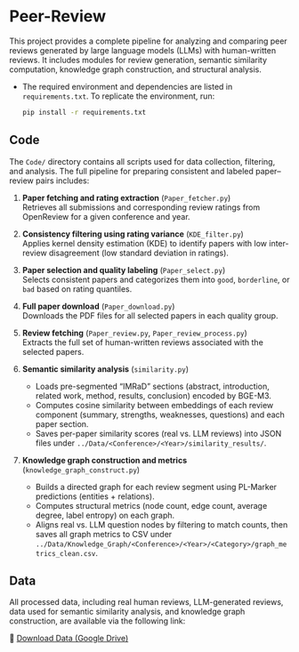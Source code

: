 # Peer-Review

This project provides a complete pipeline for analyzing and comparing peer reviews generated by large language models (LLMs) with human-written reviews. It includes modules for review generation, semantic similarity computation, knowledge graph construction, and structural analysis.

- The required environment and dependencies are listed in `requirements.txt`. To replicate the environment, run:
  ```bash
  pip install -r requirements.txt
  ```

## Code
The `Code/` directory contains all scripts used for data collection, filtering, and analysis. The full pipeline for preparing consistent and labeled paper–review pairs includes:

  1. **Paper fetching and rating extraction** (`Paper_fetcher.py`)  
     Retrieves all submissions and corresponding review ratings from OpenReview for a given conference and year.

  2. **Consistency filtering using rating variance** (`KDE_filter.py`)  
     Applies kernel density estimation (KDE) to identify papers with low inter-review disagreement (low standard deviation in ratings).

  3. **Paper selection and quality labeling** (`Paper_select.py`)  
     Selects consistent papers and categorizes them into `good`, `borderline`, or `bad` based on rating quantiles.

  4. **Full paper download** (`Paper_download.py`)  
     Downloads the PDF files for all selected papers in each quality group.

  5. **Review fetching** (`Paper_review.py`, `Paper_review_process.py`)  
     Extracts the full set of human-written reviews associated with the selected papers.

  6. **Semantic similarity analysis** (`similarity.py`)  
     - Loads pre-segmented “IMRaD” sections (abstract, introduction, related work, method, results, conclusion) encoded by BGE-M3.  
     - Computes cosine similarity between embeddings of each review component (summary, strengths, weaknesses, questions) and each paper section.  
     - Saves per-paper similarity scores (real vs. LLM reviews) into JSON files under `../Data/<Conference>/<Year>/similarity_results/`.

  7. **Knowledge graph construction and metrics** (`knowledge_graph_construct.py`)  
     - Builds a directed graph for each review segment using PL-Marker predictions (entities + relations).  
     - Computes structural metrics (node count, edge count, average degree, label entropy) on each graph.  
     - Aligns real vs. LLM question nodes by filtering to match counts, then saves all graph metrics to CSV under `../Data/Knowledge_Graph/<Conference>/<Year>/<Category>/graph_metrics_clean.csv`.

## Data

All processed data, including real human reviews, LLM-generated reviews, data used for semantic similarity analysis, and knowledge graph construction, are available via the following link:

🔗 [Download Data (Google Drive)](https://drive.google.com/file/d/1QXxo7uEyx9nO5zugbvsAzgFb6dp7dY9I/view?usp=drive_link)

  

